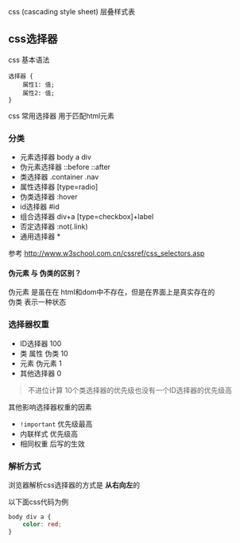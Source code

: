 css (cascading style sheet) 层叠样式表

## css选择器

css 基本语法
```
选择器 {
    属性1: 值;
    属性2: 值;
}
```
css 常用选择器 用于匹配html元素  

### 分类
- 元素选择器 body a div
- 伪元素选择器 ::before ::after
- 类选择器 .container .nav
- 属性选择器 [type=radio]
- 伪类选择器 :hover
- id选择器 #id
- 组合选择器 div+a [type=checkbox]+label
- 否定选择器 :not(.link)
- 通用选择器 *

参考 http://www.w3school.com.cn/cssref/css_selectors.asp

#### 伪元素 与 伪类的区别？  
伪元素 是虽在在 html和dom中不存在，但是在界面上是真实存在的   
伪类 表示一种状态  

### 选择器权重

- ID选择器 100
- 类 属性 伪类 10
- 元素 伪元素 1
- 其他选择器 0

> 不进位计算 10个类选择器的优先级也没有一个ID选择器的优先级高

其他影响选择器权重的因素

- `!important` 优先级最高
- 内联样式 优先级高
- 相同权重 后写的生效

### 解析方式
浏览器解析css选择器的方式是 **从右向左**的

以下面css代码为例
```css
body div a {
    color: red;
}
```